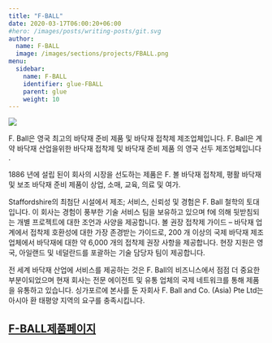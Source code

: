 ```yaml
---
title: "F-BALL"
date: 2020-03-17T06:00:20+06:00
#hero: /images/posts/writing-posts/git.svg
author:
  name: F-BALL
  image: /images/sections/projects/FBALL.png
menu:
  sidebar:
    name: F-BALL
    identifier: glue-FBALL
    parent: glue
    weight: 10
---
```

![](https://www.f-ball.com/wp-content/uploads/FBall-Range-01_2021-2048x732.png)

F. Ball은 영국 최고의 바닥재 준비 제품 및 바닥재 접착제 제조업체입니다.
F. Ball은 계약 바닥재 산업을위한 바닥재 접착제 및 바닥재 준비 제품 의 영국 선두 제조업체입니다 .

1886 년에 설립 된이 회사의 시장을 선도하는 제품은 F. 볼 바닥재 접착제, 평활 바닥재 및 보조 바닥재 준비 제품이 상업, 소매, 교육, 의료 및 여가.

Staffordshire의 최첨단 시설에서 제조; 서비스, ​​신뢰성 및 경험은 F. Ball 철학의 토대입니다. 이 회사는 경험이 풍부한 기술 서비스 팀을 보유하고 있으며 f에 의해 뒷받침되는 개별 프로젝트에 대한 조언과 사양을 제공합니다. 볼 권장 접착제 가이드 – 바닥재 업계에서 접착제 호환성에 대한 가장 존경받는 가이드로, 200 개 이상의 국제 바닥재 제조업체에서 바닥재에 대한 약 6,000 개의 접착제 권장 사항을 제공합니다. 현장 지원은 영국, 아일랜드 및 네덜란드를 포괄하는 기술 담당자 팀이 제공합니다.

전 세계 바닥재 산업에 서비스를 제공하는 것은 F. Ball의 비즈니스에서 점점 더 중요한 부분이되었으며 현재 회사는 전문 에이전트 및 유통 업체의 국제 네트워크를 통해 제품을 유통하고 있습니다. 싱가포르에 본사를 둔 자회사 F. Ball and Co. (Asia) Pte Ltd는 아시아 환 태평양 지역의 요구를 충족시킵니다.


## [**F-BALL제품페이지**](https://www.f-ball.com/en/product-range/)
